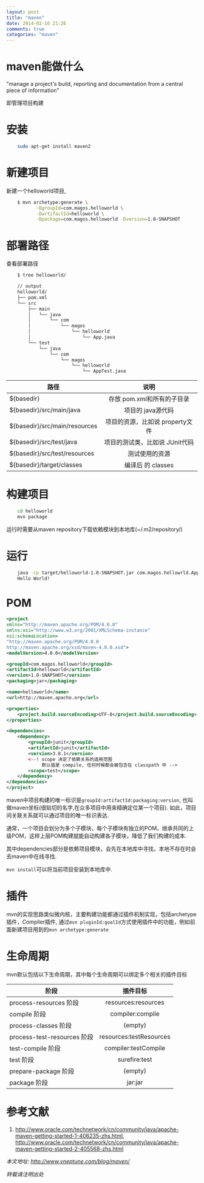 ```yaml
---
layout: post
title: "maven"
date: 2014-02-16 21:26
comments: true
categories: "maven"
---
```


# maven能做什么

"manage a project's build, reporting and documentation from a central piece of information"

即管理项目构建

# 安装

``` bash
    sudo apt-get install maven2
```

# 新建项目

新建一个helloworld项目, 

``` bash
    $ mvn archetype:generate \
           -DgroupId=com.magos.helloworld \
           -DartifactId=helloworld \
           -Dpackage=com.magos.helloworld -Dversion=1.0-SNAPSHOT 
```

# 部署路径

查看部署路径

``` bash
    $ tree helloworld/

    // output
    helloworld/
    ├── pom.xml
    └── src
        ├── main
        │   └── java
        │       └── com
        │           └── magos
        │               └── helloworld
        │                   └── App.java
        └── test
            └── java
                └── com
                    └── magos
                        └── helloworld
                            └── AppTest.java

```

|路径                             | 说明                              |
| ------------------------------- |:---------------------------------:|
|${basedir}                       | 存放 pom.xml和所有的子目录        |
|${basedir}/src/main/java         | 项目的 java源代码                 |
|${basedir}/src/main/resources    | 项目的资源，比如说 property文件   |
|${basedir}/src/test/java         |项目的测试类，比如说 JUnit代码     |
|${basedir}/src/test/resources    |测试使用的资源                     |
|${basedir}/target/classes        | 编译后 的 classes                 |



# 构建项目

``` bash
    cd helloworld
    mvn package
```

运行时需要从maven repository下载依赖模块到本地库(~/.m2/repository/)

# 运行

``` bash
    java -cp target/helloworld-1.0-SNAPSHOT.jar com.magos.hellowrld.App
    Hello World!
```

# POM

``` xml
<project 
xmlns="http://maven.apache.org/POM/4.0.0" 
xmlns:xsi="http://www.w3.org/2001/XMLSchema-instance"
xsi:schemaLocation=
"http://maven.apache.org/POM/4.0.0 
http://maven.apache.org/xsd/maven-4.0.0.xsd">
<modelVersion>4.0.0</modelVersion>

<groupId>com.magos.helloworld</groupId>
<artifactId>helloworld</artifactId>
<version>1.0-SNAPSHOT</version>
<packaging>jar</packaging>

<name>helloworld</name>
<url>http://maven.apache.org</url>

<properties>
    <project.build.sourceEncoding>UTF-8</project.build.sourceEncoding>
</properties>

<dependencies>
    <dependency>
        <groupId>junit</groupId>
        <artifactId>junit</artifactId>
        <version>3.8.1</version>
        <--! scope 决定了依赖关系的适用范围 
             默认值是 compile, 任何时候都会被包含在 classpath 中 -->
        <scope>test</scope>
    </dependency>
</dependencies>
</project>
```
maven中项目构建的唯一标识是`groupId:artifactId:packaging:version`, 也叫做maven坐标(很贴切的名字,在众多项目中用来精确定位某一个项目).
如此，项目间关联关系就可以通过项目的唯一标识表达.

通常，一个项目会划分为多个子模块，每个子模块有独立的POM，继承共同的上级POM，这样上层POM构建就能自动构建各子模块，降低了我们构建的成本.

其中dependencies部分是依赖项目模块，会先在本地库中寻找，本地不存在时会去maven中在线寻找.

`mvn install`可以将当前项目安装到本地库中.

# 插件

mvn的实现思路类似微内核，主要构建功能都通过插件机制实现，包括archetype插件，Compiler插件, 通过`mvn pluginId:goalId`方式使用插件中的功能，例如前面新建项目用到的`mvn archetype:generate`

# 生命周期

mvn默认包括以下生命周期，其中每个生命周期可以绑定多个相关的插件目标

|阶段                          |  插件目标            |
| ---------------------------- |:--------------------:| 
|process-resources 阶段      | resources:resources|
|compile 阶段                | compiler:compile|
|process-classes 阶段        | (empty)|
|process-test-resources 阶段 | resources:testResources|
|test-compile 阶段           | compiler:testCompile|
|test 阶段                   | surefire:test|
|prepare-package 阶段        | (empty)|
|package 阶段                | jar:jar|

# 参考文献

1. http://www.oracle.com/technetwork/cn/community/java/apache-maven-getting-started-1-406235-zhs.html, http://www.oracle.com/technetwork/cn/community/java/apache-maven-getting-started-2-405568-zhs.html


*本文地址: <a href=http://www.vneptune.com/blog/maven/> http://www.vneptune.com/blog/maven/</a>*

*转载请注明出处*
